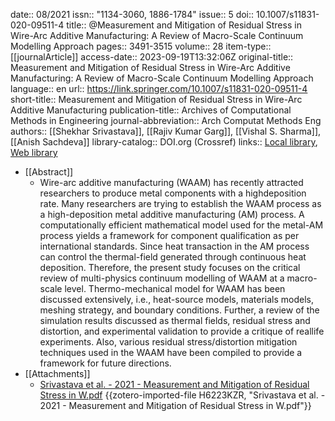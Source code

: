 date:: 08/2021
issn:: "1134-3060, 1886-1784"
issue:: 5
doi:: 10.1007/s11831-020-09511-4
title:: @Measurement and Mitigation of Residual Stress in Wire-Arc Additive Manufacturing: A Review of Macro-Scale Continuum Modelling Approach
pages:: 3491-3515
volume:: 28
item-type:: [[journalArticle]]
access-date:: 2023-09-19T13:32:06Z
original-title:: Measurement and Mitigation of Residual Stress in Wire-Arc Additive Manufacturing: A Review of Macro-Scale Continuum Modelling Approach
language:: en
url:: https://link.springer.com/10.1007/s11831-020-09511-4
short-title:: Measurement and Mitigation of Residual Stress in Wire-Arc Additive Manufacturing
publication-title:: Archives of Computational Methods in Engineering
journal-abbreviation:: Arch Computat Methods Eng
authors:: [[Shekhar Srivastava]], [[Rajiv Kumar Garg]], [[Vishal S. Sharma]], [[Anish Sachdeva]]
library-catalog:: DOI.org (Crossref)
links:: [Local library](zotero://select/library/items/PNETT66T), [Web library](https://www.zotero.org/users/9628799/items/PNETT66T)

- [[Abstract]]
	- Wire-arc additive manufacturing (WAAM) has recently attracted researchers to produce metal components with a highdeposition rate. Many researchers are trying to establish the WAAM process as a high-deposition metal additive manufacturing (AM) process. A computationally efficient mathematical model used for the metal-AM process yields a framework for component qualification as per international standards. Since heat transaction in the AM process can control the thermal-field generated through continuous heat deposition. Therefore, the present study focuses on the critical review of multi-physics continuum modelling of WAAM at a macro-scale level. Thermo-mechanical model for WAAM has been discussed extensively, i.e., heat-source models, materials models, meshing strategy, and boundary conditions. Further, a review of the simulation results discussed as thermal fields, residual stress and distortion, and experimental validation to provide a critique of reallife experiments. Also, various residual stress/distortion mitigation techniques used in the WAAM have been compiled to provide a framework for future directions.
- [[Attachments]]
	- [Srivastava et al. - 2021 - Measurement and Mitigation of Residual Stress in W.pdf](zotero://select/library/items/H6223KZR) {{zotero-imported-file H6223KZR, "Srivastava et al. - 2021 - Measurement and Mitigation of Residual Stress in W.pdf"}}